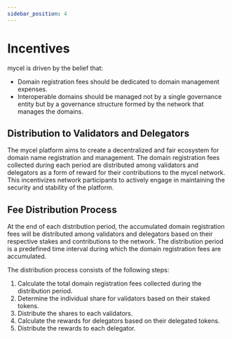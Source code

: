 ```yaml
---
sidebar_position: 4
---
```


# Incentives

mycel is driven by the belief that:

- Domain registration fees should be dedicated to domain management expenses.
- Interoperable domains should be managed not by a single governance entity but by a governance structure formed by the network that manages the domains.

## Distribution to Validators and Delegators

The mycel platform aims to create a decentralized and fair ecosystem for domain name registration and management.
The domain registration fees collected during each period are distributed among validators and delegators as a form of reward for their contributions to the mycel network.
This incentivizes network participants to actively engage in maintaining the security and stability of the platform.

## Fee Distribution Process

At the end of each distribution period, the accumulated domain registration fees will be distributed among validators and delegators based on their respective stakes and contributions to the network.
The distribution period is a predefined time interval during which the domain registration fees are accumulated.

The distribution process consists of the following steps:

1. Calculate the total domain registration fees collected during the distribution period.
2. Determine the individual share for validators based on their staked tokens.
3. Distribute the shares to each validators.
4. Calculate the rewards for delegators based on their delegated tokens.
5. Distribute the rewards to each delegator.

